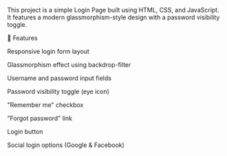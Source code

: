 This project is a simple Login Page built using HTML, CSS, and JavaScript.
It features a modern glassmorphism-style design with a password visibility toggle.

🚀 Features

Responsive login form layout

Glassmorphism effect using backdrop-filter

Username and password input fields

Password visibility toggle (eye icon)

"Remember me" checkbox

"Forgot password" link

Login button

Social login options (Google & Facebook)
